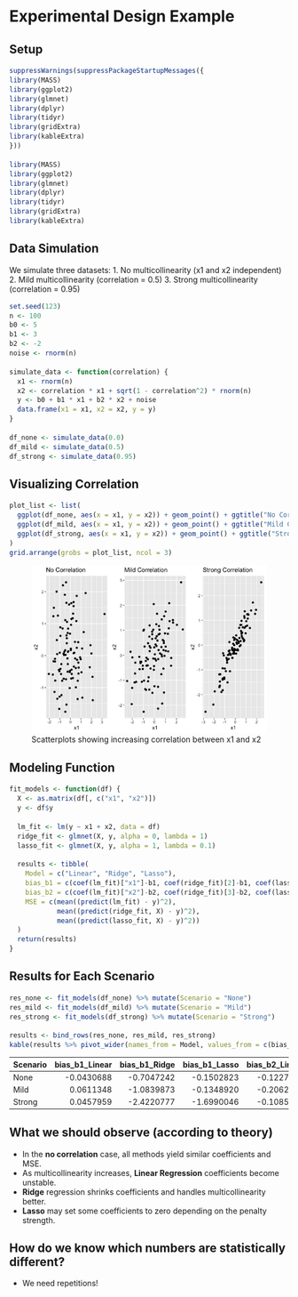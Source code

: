 # Experimental Design Example


## Setup

``` r
suppressWarnings(suppressPackageStartupMessages({
library(MASS)
library(ggplot2)
library(glmnet)
library(dplyr)
library(tidyr)
library(gridExtra)
library(kableExtra)
}))

library(MASS)
library(ggplot2)
library(glmnet)
library(dplyr)
library(tidyr)
library(gridExtra)
library(kableExtra)
```

## Data Simulation

We simulate three datasets: 1. No multicollinearity (x1 and x2
independent) 2. Mild multicollinearity (correlation = 0.5) 3. Strong
multicollinearity (correlation = 0.95)

``` r
set.seed(123)
n <- 100
b0 <- 5
b1 <- 3
b2 <- -2
noise <- rnorm(n)

simulate_data <- function(correlation) {
  x1 <- rnorm(n)
  x2 <- correlation * x1 + sqrt(1 - correlation^2) * rnorm(n)
  y <- b0 + b1 * x1 + b2 * x2 + noise
  data.frame(x1 = x1, x2 = x2, y = y)
}

df_none <- simulate_data(0.0)
df_mild <- simulate_data(0.5)
df_strong <- simulate_data(0.95)
```

## Visualizing Correlation

``` r
plot_list <- list(
  ggplot(df_none, aes(x = x1, y = x2)) + geom_point() + ggtitle("No Correlation"),
  ggplot(df_mild, aes(x = x1, y = x2)) + geom_point() + ggtitle("Mild Correlation"),
  ggplot(df_strong, aes(x = x1, y = x2)) + geom_point() + ggtitle("Strong Correlation")
)
grid.arrange(grobs = plot_list, ncol = 3)
```

<figure>
<img
src="DOE_exampleR.markdown_strict_files/figure-markdown_strict/visualize-correlation-1.png"
alt="Scatterplots showing increasing correlation between x1 and x2" />
<figcaption aria-hidden="true">Scatterplots showing increasing
correlation between x1 and x2</figcaption>
</figure>

## Modeling Function

``` r
fit_models <- function(df) {
  X <- as.matrix(df[, c("x1", "x2")])
  y <- df$y

  lm_fit <- lm(y ~ x1 + x2, data = df)
  ridge_fit <- glmnet(X, y, alpha = 0, lambda = 1)
  lasso_fit <- glmnet(X, y, alpha = 1, lambda = 0.1)

  results <- tibble(
    Model = c("Linear", "Ridge", "Lasso"),
    bias_b1 = c(coef(lm_fit)["x1"]-b1, coef(ridge_fit)[2]-b1, coef(lasso_fit)[2]-b1),
    bias_b2 = c(coef(lm_fit)["x2"]-b2, coef(ridge_fit)[3]-b2, coef(lasso_fit)[3]-b2),
    MSE = c(mean((predict(lm_fit) - y)^2),
            mean((predict(ridge_fit, X) - y)^2),
            mean((predict(lasso_fit, X) - y)^2))
  )
  return(results)
}
```

## Results for Each Scenario

``` r
res_none <- fit_models(df_none) %>% mutate(Scenario = "None")
res_mild <- fit_models(df_mild) %>% mutate(Scenario = "Mild")
res_strong <- fit_models(df_strong) %>% mutate(Scenario = "Strong")

results <- bind_rows(res_none, res_mild, res_strong)
kable(results %>% pivot_wider(names_from = Model, values_from = c(bias_b1, bias_b2, MSE)))
```

<table>
<colgroup>
<col style="width: 7%" />
<col style="width: 11%" />
<col style="width: 11%" />
<col style="width: 11%" />
<col style="width: 11%" />
<col style="width: 11%" />
<col style="width: 11%" />
<col style="width: 8%" />
<col style="width: 7%" />
<col style="width: 7%" />
</colgroup>
<thead>
<tr class="header">
<th style="text-align: left;">Scenario</th>
<th style="text-align: right;">bias_b1_Linear</th>
<th style="text-align: right;">bias_b1_Ridge</th>
<th style="text-align: right;">bias_b1_Lasso</th>
<th style="text-align: right;">bias_b2_Linear</th>
<th style="text-align: right;">bias_b2_Ridge</th>
<th style="text-align: right;">bias_b2_Lasso</th>
<th style="text-align: right;">MSE_Linear</th>
<th style="text-align: right;">MSE_Ridge</th>
<th style="text-align: right;">MSE_Lasso</th>
</tr>
</thead>
<tbody>
<tr class="odd">
<td style="text-align: left;">None</td>
<td style="text-align: right;">-0.0430688</td>
<td style="text-align: right;">-0.7047242</td>
<td style="text-align: right;">-0.1502823</td>
<td style="text-align: right;">-0.1227950</td>
<td style="text-align: right;">0.3601536</td>
<td style="text-align: right;">-0.0136505</td>
<td style="text-align: right;">0.8094203</td>
<td style="text-align: right;">1.405255</td>
<td style="text-align: right;">0.8300512</td>
</tr>
<tr class="even">
<td style="text-align: left;">Mild</td>
<td style="text-align: right;">0.0611348</td>
<td style="text-align: right;">-1.0839873</td>
<td style="text-align: right;">-0.1348920</td>
<td style="text-align: right;">-0.2062915</td>
<td style="text-align: right;">0.8073176</td>
<td style="text-align: right;">-0.0013341</td>
<td style="text-align: right;">0.7923810</td>
<td style="text-align: right;">1.996287</td>
<td style="text-align: right;">0.8329100</td>
</tr>
<tr class="odd">
<td style="text-align: left;">Strong</td>
<td style="text-align: right;">0.0457959</td>
<td style="text-align: right;">-2.4220777</td>
<td style="text-align: right;">-1.6990046</td>
<td style="text-align: right;">-0.1085504</td>
<td style="text-align: right;">2.1412218</td>
<td style="text-align: right;">1.6560632</td>
<td style="text-align: right;">0.8210712</td>
<td style="text-align: right;">1.461668</td>
<td style="text-align: right;">1.1475948</td>
</tr>
</tbody>
</table>

## What we should observe (according to theory)

-   In the **no correlation** case, all methods yield similar
    coefficients and MSE.
-   As multicollinearity increases, **Linear Regression** coefficients
    become unstable.
-   **Ridge** regression shrinks coefficients and handles
    multicollinearity better.
-   **Lasso** may set some coefficients to zero depending on the penalty
    strength.

## How do we know which numbers are statistically different?

-   We need repetitions!
